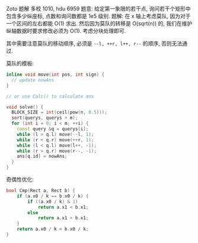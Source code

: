 Zoto 题解
多校 1010, hdu 6959
题意: 给定第一象限的若干点, 询问若干个矩形中包含多少纵座标, 点数和询问数都是 1e5 级别.
题解: 在 x 轴上考虑莫队, 因为对于一个区间的左右都能 O(1) 求出. 然后因为莫队的转移是 O(sqrt(n)) 的, 我们在维护纵轴数据时要求修改必须为 O(1). 考虑分块处理即可.

其中需要注意莫队的移动顺序, 必须是 `--l, ++r, l++, r--` 的顺序, 否则无法通过.

莫队的模板: 
```cpp
inline void move(int pos, int sign) {
  // update nowAns
}

// or use Calc() to calculate ans

void solve() {
  BLOCK_SIZE = int(ceil(pow(n, 0.5)));
  sort(querys, querys + m);
  for (int i = 0; i < m; ++i) {
    const query &q = querys[i];
    while (l > q.l) move(--l, 1);
    while (r < q.r) move(++r, 1);
    while (l < q.l) move(l++, -1);
    while (r > q.r) move(r--, -1);
    ans[q.id] = nowAns;
  }
}
```

奇偶性优化: 
```cpp
bool Cmp(Rect a, Rect b) {
    if (a.x0 / k == b.x0 / k) {
        if ((a.x0 / k) & 1)
            return a.x1 < b.x1;
        else
            return a.x1 > b.x1;
    }
    return a.x0 / k < b.x0 / k;
}
```
